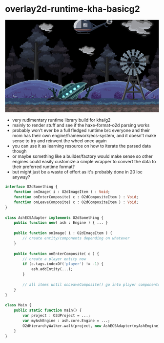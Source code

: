 # overlay2d-runtime-kha-basicg2

![latest](latest.png)

- very rudimentary runtime library build for kha/g2
- mainly to render stuff and see if the haxe-format-o2d parsing works
- probably won't ever be a full fledged runtime b/c everyone and their mom has their own engine/framework/ecs-system, and it doesn't make sense to try and reinvent the wheel once again
- you can use it as learning resource on how to iterate the parsed data though
- or maybe something like a builder/factory would make sense so other engines could easily customize a simple wrapper to convert the data to their preferred runtime format?
 - but might just be a waste of effort as it's probably done in 20 loc anyway?

```haxe
interface O2dSomething {
	function onImage( i : O2dImageItem ) : Void;
	function onEnterComposite( c : O2dCompositeItem ) : Void;
	function onLeaveComposite( c : O2dCompositeItem ) : Void;
}

class AshECSAdapter implements O2dSomething {
	public function new( ash : Engine ) { ... }

	public function onImage( i : O2dImageItem ) {
		// create entity/components depending on whatever
	}

	public function onEnterComposite( c ) {
		// create a player entity now
		if (c.tags.indexOf('player') != -1) {
			ash.addEntity(...);
		}

		// all items until onLeaveComposite() go into player components now ... or something
	}
}

class Main {
	public static function main() {
		var project : O2dProject = ...;
		var myAshEngine : ash.core.Engine = ...;
		O2dHierarchyWalker.walk(project, new AshECSAdapter(myAshEngine));
	}
}
```
